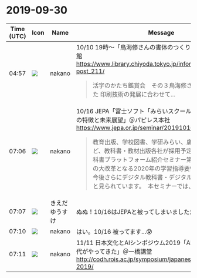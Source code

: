 # 2019-09-30

|Time (UTC)|Icon|Name|Message|
|---|---|---|---|
|04:57|![](https://secure.gravatar.com/avatar/bf3ffe49b0a82b1fcc3c229faef0ca58.jpg?s=72&d=https%3A%2F%2Fa.slack-edge.com%2Fdf10d%2Fimg%2Favatars%2Fava_0017-72.png)|nakano|10/10 19時～「鳥海修さんの書体のつくりかた」＠千代田図書館<br><https://www.library.chiyoda.tokyo.jp/information/20191010-post_211/><br><blockquote>活字のかたち鑑賞会　その３鳥海修さんの書体のつくりかた 印刷技術の発展に合わせて...</blockquote>|
|07:06|![](https://secure.gravatar.com/avatar/bf3ffe49b0a82b1fcc3c229faef0ca58.jpg?s=72&d=https%3A%2F%2Fa.slack-edge.com%2Fdf10d%2Fimg%2Favatars%2Fava_0017-72.png)|nakano|10/16 JEPA「富士ソフト「みらいスクールプラットフォーム」の特徴と未来展望」＠パピレス本社<br><https://www.jepa.or.jp/seminar/20191016/><br><blockquote>教育出版、学校図書、学研みらい、廣済堂あかつき　など、教科書・教材出版各社が採用予定。JEPAデジタル教科書プラットフォーム紹介セミナー第2弾！■概要　教育の大改革となる2020年の学習指導要領全面改訂を控え、今後さらにデジタル教科書・デジタル教材の利活用が進むと見られています。　本セミナーでは、デ...</blockquote>|
|07:07|![](https://avatars.slack-edge.com/2019-03-11/571585797168_09840ca518e784c46d3a_72.png)|きえだゆうすけ|ぬぬ！10/16はJEPAと被ってしまいましたか…|
|07:10|![](https://secure.gravatar.com/avatar/bf3ffe49b0a82b1fcc3c229faef0ca58.jpg?s=72&d=https%3A%2F%2Fa.slack-edge.com%2Fdf10d%2Fimg%2Favatars%2Fava_0017-72.png)|nakano|はい。10/16 被ってます...😰|
|07:11|![](https://secure.gravatar.com/avatar/bf3ffe49b0a82b1fcc3c229faef0ca58.jpg?s=72&d=https%3A%2F%2Fa.slack-edge.com%2Fdf10d%2Fimg%2Favatars%2Fava_0017-72.png)|nakano|11/11 日本文化とAIシンポジウム2019「AIがくずし字を読む時代がやってきた」＠一橋講堂<br><http://codh.rois.ac.jp/symposium/japanese-culture-ai-2019/>|
